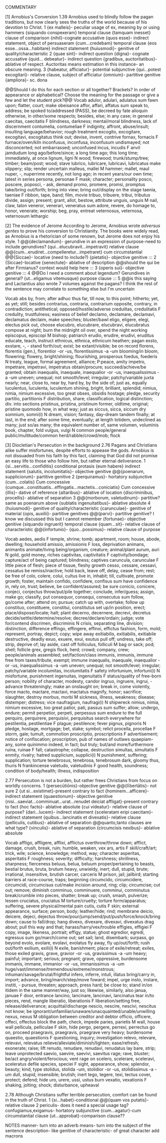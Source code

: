 COMMENTARY

[1] Arnobius's Conversion
1.39
Arnobius used to blindly follow the pagan traditions, but now clearly sees the truths of the world because of his devotion to Christ.
1
{ex malleis}- peculiar usage of ex, meaning by or using hammers
{siquando conspexeram} temporal clause
{tamquam inesset} clause of comparison
{nihil}-cognate accusative
{quos esse}- indirect statement, object of persuaseram
{cum...credebam} temporal clause
{eos esse...ossa...habitare} indirect statement
{huiusmodi}- genitive of quality/characteristic
2
{quae sint}- indirect question
{digna}- cognate accusative
{quid... debeatur}- indirect question
{gradibus, auctoritatibus}- ablative of respect. Auctoritas means estimation in this instance- an obscure meaning.
3
{habeatur, afficiatur}- potential subjunctive
{qui...potest excogitari}- relative clause, subject of afficiatur
{omnium}- partitive genitive
{ampliora}- sc. dona

@@Should I do this for each section or all together? Brackets? In order of appearance or alphabetical? Choose the meaning for the passage or give a few and let the student pick?@@
Vocab
adulor, adulari, adulatus sum	fawn upon; flatter, court; make obeisance
affor, affari, affatus sum speak to, address; be spoked to/addressed (PASS), be decreed by fate
alioquin	otherwise, in other/some respects; besides, else; in any case; in general
caecitas, caecitatis F	blindness, darkness; mental/moral blindness, lack of discernment
contumelia, contumeliae F	indignity, affront, abuse/insult; insulting language/behavior; rough treatment
excogito, excogitare, excogitavi, excogitatus	think out; devise, invent, contrive
fornax, fornacis F	furnace/oven/kiln
inconfusus, inconfusa, inconfusum	undismayed; not disconcerted; not embarrassed; unconfused
incus, incudis F	anvil
jamdudum	long ago/before/since; a long time ago; this long time; immediately, at once
lignum, ligni N	wood; firewood; trunk/stump/tree; timber; beam/post; wood; stave
lubrico, lubricare, lubricavi, lubricatus	make slippery; slip; render uncertain
malleus, mallei M	hammer; mallet, maul
nuper, -, nuperrime	recently, not long ago; in recent years/our own time; latest in series
persona, personae F	mask; character; personality
posco, poscere, poposci, -	ask, demand
promo, promere, promsi, promptus	take/bring out/forth; bring into view; bring out/display on the stage
taenia, taeniae F	ribbon, tape, band; film, movie
tribuo, tribuere, tribui, tributus	divide, assign; present; grant, allot, bestow, attribute
unguis, unguis M	nail, claw, talon
veneror, venerari, veneratus sum adore, revere, do homage to, honor, venerate; worship; beg, pray, entreat
veternosus, veternosa, veternosum	lethargic



[2] The evidence of Jerome
According to Jerome, Arnobius wrote *adversus gentes* to prove his conversion to Christianity. The books were widely read, as Arnobius is a rhetorician of some renown, but Jerome does not enjoy his style.
1
@@{declamandum}- gerundive in an expression of purpose-need to include gerundives?
{qui...elucubravit...impetravit} relative clause
@@{cum...erudiret...compelleretur...impetraret} cum circumstantial
@@{Siccae}- locative (need to include?)
{pietatis}- objective genitive
:::
2
{Siccae}-locative
{senectute}- ablative of description
@@should the qui be after Firmianus? context would help here
:::
3
{operis sui}- objective genitive
:::
4
@@Do I need a comment about legendum? Gerundives in general?
{ut...eligamus vitemusque} purpose clause
:::
5
@@is this saying and Lactantius also wrote 7 volumes against the pagans? I think the rest of the sentence may correlate to something else but I'm uncertain


Vocab
abs	by, from; after
adhuc	thus far, till now, to this point; hitherto; yet, as yet; still; besides
contrarius, contraria, contrarium	opposite, contrary, in contradiction; antithetical; opposed/hostile/adverse
credulitas, credulitatis F	credulity, trustfulness; easiness of belief
declamo, declamare, declamavi, declamatus	declaim, make speeches; bluster/bawl
eligo, eligere, elegi, electus	pick out, choose
elucubro, elucubrare, elucubravi, elucubratus	compose at night; burn the midnight oil over, spend the night working
episcopus, episcopi M	bishop; patriarch
erudio, erudire, erudivi, eruditus	educate, teach, instruct
ethnicus, ethnica, ethnicum	heathen; pagan
exsto, exstare, -, -	stand forth/out; exist; be extant/visible; be on record
florens, florentis (gen.), florentior -or -us, florentissimus -a -um	blooming/in bloom, flowering; flowery, bright/shining; flourishing, prosperous
foedus, foederis N	treaty, league, formal agreement, alliance; P:peace, amity
impetro, impetrare, impetravi, impetratus	obtain/procure; succeed/achieve/be granted; obtain
inaequalis, inaequale, inaequalior -or -us, inaequalissimus -a -um	uneven; unequal; not smooth/level; irregular; patchy/variable
juxta	nearly; near, close to, near by, hard by, by the side of; just as, equally
luculentus, luculenta, luculentum shining, bright, brilliant, splendid;
nimius, nimia, nimium	excessive, too great
obses, obsidis	hostage; pledge, security
partitio, partitionis F	distribution, share; classification, logical distinction; div. into sections
pristinus, pristina, pristinum	former, oldtime, original; pristine
quomodo	how, in what way; just as
siccus, sicca, siccum	dry
somnium, somni(i) N	dream, vision; fantasy, day-dream
tandem	finally; at last, in the end; after some time, eventually; at length
totidem, undeclined	as many; just so/as many; the equivalent number of, same
volumen, voluminis book, chapter, fold
vulgus, vulgi N	common people/general public/multitude/common herd/rabble/crowd/mob; flock

[3] Diocletian's Persecution in the background
2.76
Pagans and Christians alike suffer misfortunes, despite efforts to appease the gods. Arnobius is not dissuaded from his faith by this fact, claiming that God did not promise an easy life to those who follow him, but rather eternal deliverance.
1
{si...servitis...confiditis} conditional protasis
{eum habere} indirect statement
{salutis, incolumitatis}- objective genitive
@@{poenarum, suppliciorum}- partitive genitive
2
{perquiramus}- hortatory subjunctive
{cum...colatis} Cum concessive
{cumque...constituatis...effingatis...mactetis...coniciatis} Cum concessive
{illis}- dative of reference
{altaribus}- ablative of location
{discriminibus, procellis}- ablative of separation
3
@@{morborum, valetudinum}- partitive? same as poenarum above
{sublatis ingenuitatibus}- ablative absolute
4
{huiusmodi}- genitive of quality/characteristic
{carunculae}- genitive of material
{opis, auxilii}- partitive genitives
@@{parvi}- partitive genitive? I know we discussed this but I cannot remember
{fortunae}- objective genitive
{siquando ingruerit} temporal clause
{quam...sit}- relative clause of characteristic
@@{infortunio}-
{quo...possimus}- relative clause of purpose


Vocab
aedes, aedis F	temple, shrine; tomb; apartment, room; house, abode, dwelling; household
amissio, amissionis F	loss, deprivation
animans, animantis	animate/living being/organism, creature; animal/plant
aurum, auri N	gold, gold money, riches
captivitas, captivitatis F	captivity/bondage; capture/act of being captured; blindness; captives
caruncula, carunculae F	little piece of flesh; piece of tissue, fleshy growth
cesso, cessare, cessavi, cessatus	be remiss/inactive; hold back, leave off, delay, cease from; rest; be free of
colo, colere, colui, cultus	live in, inhabit; till, cultivate, promote growth; foster, maintain
confido, confidere, confisus sum	have confidence in, rely on, trust; believe, be confident/assured; be sure
conicio, conicere, conjeci, conjectus	throw/put/pile together; conclude, infer/guess; assign, make go; classify, put
consequor, consequi, consecutus sum	follow, go/come after; attend on; pursue; catch up with, overtake; follow up
constituo, constituere, constitui, constitutus	set up/in position, erect; place/dispose/locate; halt; plant
decerno, decernere, decrevi, decretus	decide/settle/determine/resolve; decree/declare/ordain; judge; vote for/contend
discrimen, discriminis N	crisis, separating line, division; distinction, difference
effingo, effingere, effinxi, effictus	fashion, form, mold; represent, portray, depict; copy; wipe away
exitiabilis, exitiabilis, exitiabile	destructive, deadly
exuo, exuere, exui, exutus	pull off; undress, take off; strip, deprive of; lay aside, cast off
folliculus, folliculi M	bag or sack; pod; shell; follicle
grex, gregis	flock, herd; crowd; company, crew; people/animals assembled; set/faction/class
immunis, immunis, immune	free from taxes/tribute, exempt; immune
inaequalis, inaequale, inaequalior -or -us, inaequalissimus -a -um	uneven; unequal; not smooth/level; irregular; patchy/variable
incolumitas, incolumitatis F	safety
infortunium, infortuni(i) N	misfortune, punishment
ingenuitas, ingenuitatis F	status/quality of free-born person; nobility of character, modesty, candor
ingruo, ingruere, ingrui, -	advance threateningly; make an onslaught on; break in, come violently, force
macto, mactare, mactavi, mactatus	magnify, honor; sacrifice; slaughter, destroy
morbus, morbi M	sickness, illness, weakness; disease; distemper; distress; vice
naufragium, naufragi(i) N	shipwreck
nimius, nimia, nimium	excessive, too great
patior, pati, passus sum	suffer; allow; undergo, endure; permit
perpetior, perpeti, perpessus sum	endure to the full
perquiro, perquirere, perquisivi, perquisitus	search everywhere for
pestilentia, pestilentiae F	plague; pestilence; fever
pignus, pignoris N	pledge, hostage, mortgage; bet, stake; symbol; relict
procella, procellae F	storm, gale; tumult, commotion
proscriptio, proscriptionis F	advertisement; notice of confiscation; proscription, pub of names of outlaws
quaepiam- any, some
quinimmo	indeed, in fact; but truly; but/and more/furthermore
ruina, ruinae F	fall; catastrophe; collapse, destruction
simultas, simultatis F	enmity, rivalry; hatred
supplicium, supplici(i) N	punishment, suffering; supplication; torture
tenebrosus, tenebrosa, tenebrosum	dark, gloomy
thus, thuris N	frankincense
valetudo, valetudinis F	good health, soundness; condition of body/health; illness, indisposition


2.77
Persecution is not a burden, but rather frees Christians from focus on worldly concerns.
1
{persecūtiōnis}-objective genitive
@@{lībertātis}- not sure
2
{ut si...existimet}-present contrary to fact
{hominem...afficere}-indirect statement
{quaestionum}- objective genitive
{nisi...saeviat...comminuat...urat...renudet deiciat affligat}-present contrary to fact
{hoc facto}- ablative absolute
{cui videatur}- relative clause of purpose?
{dari...lucem}- indirect statement
{sceleratam eripi caecitam}-indirect statement
{quibus...lancinatis et divexatis}- relative clause
{pelliculis, cutibus}- ablative of separation
@@quanto,tanto clauses are what type?
{vinculis}- ablative of separation
{circumcisis nexibus}- ablative absolute


Vocab
affligo, affligere, afflixi, afflictus	overthrow/throw down; afflict, damage, crush, break, ruin; humble, weaken, vex
ars, artis F	skill/craft/art; trick, wile; science, knowledge; method, way; character
asperitas, asperitatis F	roughness; severity; difficulty; harshness; shrillness, sharpness; fierceness
beluus, belua, beluum	proper/pertaining to beasts, bestial
brutus, bruta, brutum	heavy, unwieldy, inert; dull, stupid, brute; irrational, insensitive, brutish
carcer, carceris M	prison, jail; jailbird; starting barriers at race-course, traps; beginning
circumcido, circumcidere, circumcidi, circumcisus	cut/make incision around, ring; clip; circumcise; cut out; remove; diminish
comminuo, comminuere, comminui, comminutus	break/crumble into pieces, shatter; break up; crush, smash, pulverize; lessen
cruciatus, cruciatus M	torture/cruelty; torture form/apparatus; suffering, severe physical/mental pain
cutis, cutis F	skin; external appearance, surface; person, body; leather/hide; rind; membrane
deicio, deicere, dejeci, dejectus	throw/pour/jump/send/put/push/force/knock/bring down; cause to fall/drop; hang
divexo, divexare, divexavi, divexatus	drag about; pull this way and that; harass/harry/vex/trouble
effigies, effigiei F	copy, image, likeness, portrait; effigy, statue; ghost
egredior, egredi, egressus sum	go/march/come out; set sail; land, disembark; surpass, go beyond
evolo, evolare, evolavi, evolatus	fly away, fly up/out/forth; rush out/forth
exilium, exili(i) N	exile, banishment; place of exile/retreat; exiles, those exiled
gravis, grave, gravior -or -us, gravissimus -a -um	heavy; painful; important; serious; pregnant; grave, oppressive, burdensome
immanis, immane, immanior -or -us, immanissimus -a -um	huge/vast/immense/tremendous/extreme/monstrous; inhuman/savage/brutal/frightful
infero, inferre, intuli, illatus	bring/carry in, import; advance, bring/march/step/move foward; impel, urge
insto, instare, institi, -	pursue, threaten; approach, press hard; be close to; stand in/on
itidem	in the same manner/way, just so; likewise, similarly, also
janua, januae F	door, entrance
lancino, lancinare, lancinavi, lancinatus	tear in/to pieces, rend, mangle
liberatio, liberationis F	liberation/setting free, release/deliverance; acquittal/discharge
nescio, nescire, nescivi, nescitus	not know; be ignorant/unfamiliar/unaware/unacquainted/unable/unwilling
nexus, nexus M	obligation between creditor and debtor
officio, officere, offeci, offectus	block the path, check, impede
paries, parietis M	wall, house wall
pellicula, pelliculae F	skin, hide
pergo, pergere, perrexi, perrectus	go on, proceed
praegravis, praegravis, praegrave	very heavy; burdensome
quaestio, quaestionis F	questioning, inquiry; investigation
relevo, relevare, relevavi, relevatus	relieve/alleviate/diminish/lighten; ease/refresh; exonerate; raise; lift
renudo, renudare, renudavi, renudatus lay bare, strip; leave unprotected
saevio, saevire, saevivi, saevitus	rage; rave, bluster; be/act angry/violent/ferocious; vent rage on
scelero, scelerare, sceleravi, sceleratus	defile
species, speciei F	sight, appearance, show; splendor, beauty; kind, type
stolidus, stolida -um, stolidior -or -us, stolidissimus -a -um	dull, stupid, insensible; brutish; inert
tego, tegere, texi, tectus	cover, protect; defend; hide
uro, urere, ussi, ustus	burn
vexatio, vexationis F	shaking, jolting; shock; disturbance, upheaval


2.78
Although Christians suffer terrible persecution, comfort can be found in the truth of Christ.
1
{si...habet}-conditional
@@{quam vos putatis}-relative clause
2
periculis- does it need a special usage tag?
confugiamus,exigamus- hortatory subjunctive
{cum...agatur}-cum circumstantial clause
{ut...approbat}-comparison clause??








NOTES
manner- turn into an adverb
means- turn into the subject of the sentence
description- like genitive of characteristic- of great character
add macrons
